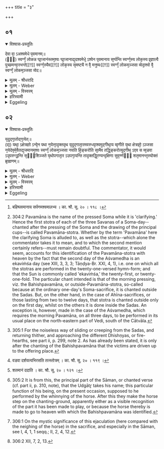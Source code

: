 +++
title = "३"

+++


## ०१


<details open><summary>विश्वास-प्रस्तुतिः</summary>

देवा वा᳘ ऽअश्वमेधे प᳘वमानम्॥  
(ᳫँ᳭) स्वर्ग्गं᳘ लोकन्न प्प्रा᳘जानंस्तम᳘श्वः प्प्रा᳘जानाद्य᳘दश्वमेधे᳘ ऽश्वेन प᳘वमानाय स᳘र्प्पन्ति स्वर्ग्ग᳘स्य लोक᳘स्य प्र᳘ज्ञात्यै पुच्छमन्वा᳘रभन्ते[[!!]] स्वर्ग्ग᳘स्यैव[[!!]] लोक᳘स्य स᳘मष्ट्यै न वै᳘ मनुष्यः[[!!]] स्वर्ग्गं᳘ लोकम᳘ञ्जसा व्वेदा᳘श्वो वै᳘ स्वर्ग्गं᳘ लोकम᳘ञ्जसा व्वेद॥
</details>

<details><summary>मूलम् - श्रीधरादि</summary>

देवा वा᳘ ऽअश्वमेधे प᳘वमानम्॥  
(ᳫँ᳭) स्वर्ग्गं᳘ लोकन्न प्प्रा᳘जानंस्तम᳘श्वः प्प्रा᳘जानाद्य᳘दश्वमेधे᳘ ऽश्वेन प᳘वमानाय स᳘र्प्पन्ति स्वर्ग्ग᳘स्य लोक᳘स्य प्र᳘ज्ञात्यै पुच्छमन्वा᳘रभन्ते[[!!]] स्वर्ग्ग᳘स्यैव[[!!]] लोक᳘स्य स᳘मष्ट्यै न वै᳘ मनुष्यः[[!!]] स्वर्ग्गं᳘ लोकम᳘ञ्जसा व्वेदा᳘श्वो वै᳘ स्वर्ग्गं᳘ लोकम᳘ञ्जसा व्वेद॥
</details>

<details><summary>मूलम् - Weber</summary>

देवा वा᳘ अश्वमेधे प᳘वमानं॥  
स्वर्गं᳘ लोकं न प्रा᳘जानंस्तम᳘श्वः प्रा᳘जानाद्य᳘दश्वमेधे᳘ऽश्वेन प᳘वमानाय स᳘र्पन्ति स्वर्ग᳘स्य लोक᳘स्य प्र᳘ज्ञात्यै पु᳘छमन्वा᳘रभन्ते स्वर्ग᳘स्यैव᳘ लोक᳘स्य स᳘मष्ट्यै न वै᳘ मनुष्यः᳘ स्वर्गं᳘ लोकम᳘ञ्जसा वेदा᳘श्वो वै᳘ स्वर्गं᳘ लोकम᳘ञ्जसा वेद॥
</details>

<details><summary>मूलम् - विस्वरम्</summary>

देवा वा अश्वमेधे पवमानं स्वर्गं लोकं न प्राजानन् । तमश्वः प्राजानात् । यदश्वमेधे ऽश्वेन पवमानाय सर्प्पन्ति । स्वर्गस्य लोकस्य प्रज्ञात्यै । पुच्छमन्वारभन्ते । स्वर्गस्यैव लोकस्य समष्ट्यै । न वै मनुष्यः स्वर्गं लोकमञ्जसा वेद । अश्वो वै स्वर्गं लोकमञ्जसा वेद ॥ १ ॥ 
</details>

<details><summary>हरिस्वामी</summary>

'देवा वा अश्वमेधे' अश्वमेधे मध्यमे ऽहनीति शेषः । कुत एतत् अधिकारात् । तथा च उत्तराश्वमेधे "एकविँशं मध्यममहर्भवति" इत्येवमेव प्रकृत्य वक्ष्यति यत् "अश्वं नित्कोदानयन्ति" इति (श. प. १३ । ५ । १ । ५-१६) पवमानं प्रातःसवनिकं बहिष्पवमानम् [^१_२९] । कुत एतत् । स हि नौर्ह वा एषो ऽस्य ज्योतिःसंस्तुत इह च स्वर्गं लोकमित्याह- स एष जीवत्यश्वे वर्तते । उत्तरौ तु पवमानौ संज्ञप्ते ऽश्वे वर्तेते । तदर्थं कथमश्वेन सर्पेत् । यः स्वर्गं लोकं स्वर्गलोकसंस्तुतं प्रज्ञातवंतः । बहिष्पवमानं च स्वर्गं लोकमश्वः प्रज्ञातवान् । यदश्वमेधे मध्यमे ऽहनि अश्वेनोद्गातृस्थानीयेन सह बहिष्पवमानायाश्वाय यजमानो ब्रह्मा ऽऽवसथात्सर्पति, तत्स्वर्गस्य प्रज्ञात्यै पुच्छमन्वारभंते स्वर्गस्यैव । अश्वो वै स्वर्गं लोकं अंजसा ऋजुना मार्गेण वेद । स हि प्रजापतिरित्यभिप्रायः ॥ १ ॥ 

[^१_२९]: बहिष्पवमानाय सर्पणमश्वमालभ्य । का. श्रौ. सू. २० । ११८ । 
</details>

<details><summary>Eggeling</summary>

1. Now, the gods did not know the Pavamāna [^egg_771] at the Aśvamedha to be the heavenly world, but the horse knew it. When, at the Aśvamedha,

[^egg_771]: 304:2 Pavamāna is the name of the pressed Soma while it is 'clarifying.' Hence the first stotra of each of the three Savanas of a Soma-day--chanted after the pressing of the Soma and the drawing of the principal cups--is called Pavamāna-stotra. Whether by the term 'Pavamāna' here the clarifying Soma is alluded to, as well as the stotra--which alone the commentator takes it to mean, and to which the second mention certainly refers--must remain  doubtful. The commentator, it would seem, accounts for this identification of the Pavamāna-stotra with heaven by the fact that the second day of the Aśvamedha is an ekaviṁśa day (see XIII, 3, 3, 3; Tāṇḍya-Br. XXI, 4, 1), i.e. one on which all the stotras are performed in the twenty-one-versed hymn-form; and that the Sun is commonly called 'ekaviṁśa,' the twenty-first, or twenty-one-fold. The particular chant intended is that of the morning pressing, viz. the Bahishpavamāna, or outside-Pavamāna-stotra, so-called because at the ordinary one-day's Soma-sacrifice, it is chanted outside the Sadas. But, on the other hand, in the case of Ahīna-sacrifices, or those lasting from two to twelve days, that stotra is chanted outside only on the first day, whilst on the others it is done inside the Sadas. An exception is, however, made in the case of the Aśvamedha, which requires the morning Pavamāna, on all three days, to be performed in its usual place on the north-eastern part of Vedi, south of the Cātvāla.

they glide along [^egg_772] with the horse for the Pavamāna (-stotra), it is for getting to know (the way to) the heavenly world; and they hold on to the horse's tail, in order to reach the heavenly world; for man does not rightly know (the way to) the heavenly world, but the horse does rightly know it

[^egg_772]: 305:1 For the noiseless way of sliding or creeping from the Sadas, and returning thither, and approaching the different Dhishṇyas, or fire-hearths, see part ii, p. 299, note 2. As has already been stated, it is only after the chanting of the Bahishpavamāna that the victims are driven up to the offering place.
</details>


## ०२


<details open><summary>विश्वास-प्रस्तुतिः</summary>

य᳘दुद्गा᳘तोद्गा᳘येत्॥  
(द्य) यथा᳘ ऽक्षेत्रज्ञो ऽन्ये᳘न पथा न᳘येत्ता᳘दृक्तद᳘थ य᳘दुद्गाता᳘रमवरुध्या᳘श्वमुद्गीथा᳘य व्वृणीते य᳘था क्षेत्रज्ञो᳘ ऽञ्जसा न᳘येदेव᳘मे᳘वैतद्य᳘जमानम᳘श्वः स्वर्ग्गं᳘ लोकम᳘ञ्जसा नयति हि᳘ङ्करोति सा᳘मैव तद्धि᳘ङ्करोत्युद्गीथ᳘ ऽएव स व्व᳘डवा ऽउ᳘परुन्द्धन्ति स᳘ᳫँ᳘शिञ्जते य᳘थोपगाता᳘र ऽउपगा᳘यन्ति तादृक्तद्धि᳘रण्यन्द᳘क्षिणा सुव᳘र्ण्णᳫँ᳭ शत᳘मानन्त᳘स्योक्तं ब्रा᳘ह्मणम्॥
</details>

<details><summary>मूलम् - श्रीधरादि</summary>

य᳘दुद्गा᳘तोद्गा᳘येत्॥  
(द्य) यथा᳘ ऽक्षेत्रज्ञो ऽन्ये᳘न पथा न᳘येत्ता᳘दृक्तद᳘थ य᳘दुद्गाता᳘रमवरुध्या᳘श्वमुद्गीथा᳘य व्वृणीते य᳘था क्षेत्रज्ञो᳘ ऽञ्जसा न᳘येदेव᳘मे᳘वैतद्य᳘जमानम᳘श्वः स्वर्ग्गं᳘ लोकम᳘ञ्जसा नयति हि᳘ङ्करोति सा᳘मैव तद्धि᳘ङ्करोत्युद्गीथ᳘ ऽएव स व्व᳘डवा ऽउ᳘परुन्द्धन्ति स᳘ᳫँ᳘शिञ्जते य᳘थोपगाता᳘र ऽउपगा᳘यन्ति तादृक्तद्धि᳘रण्यन्द᳘क्षिणा सुव᳘र्ण्णᳫँ᳭ शत᳘मानन्त᳘स्योक्तं ब्रा᳘ह्मणम्॥
</details>

<details><summary>मूलम् - Weber</summary>

य᳘दुद्गाॗतोद्गा᳘येत्॥  
यथा᳘क्षेत्रज्ञोऽन्ये᳘न पथा न᳘येत्तादृक्तद᳘थ य᳘दुद्गाता᳘रमवरुध्या᳘श्वमुद्गीथा᳘य वृणीते य᳘था क्षेत्रज्ञो᳘ऽञ्जसा न᳘येदेव᳘मेॗवैतद्य᳘जमानम᳘श्वः स्वर्गं᳘ लोकम᳘ञ्जसा नयति हि᳘ङ्करोति सा᳘मैव तद्धि᳘ङ्करोत्युद्गीथ᳘ एव स व᳘डवा उ᳘परुन्धन्ति सं᳘शिञ्जते य᳘थोपगाता᳘र उपगा᳘यन्ति तादृक्तद्धि᳘रण्यं द᳘क्षिणा सुव᳘र्णं शत᳘मानं त᳘स्योक्तम् ब्रा᳘ह्मणम्॥
</details>

<details><summary>मूलम् - विस्वरम्</summary>

यदुद्गातोद्गायेत् । यथा ऽक्षेत्रज्ञो ऽन्येन पथा नयेत् । तादृक्तत् । अथ यदुद्गातारमपरुध्याश्वमुद्गीथाय वृणीते । यथा क्षेत्रज्ञो ऽञ्जसा नयेत् । एवमेवैतत् यजमानमश्वः स्वर्गं लोकमञ्जसा नयति । हिं करोति । सामैव तत् । हिं करोति । उद्गीथ एव सः वडवा उपरुन्धन्ति संशिञ्जते । यथोपगातार उपगायन्ति । तादृक्तत् । हिरण्यं दक्षिणा । सुवर्णं शतमानम् । तस्योक्तं ब्राह्मणम् ॥ २ ॥ 
</details>

<details><summary>हरिस्वामी</summary>

यद्यदि उद्गाता स्तोतृप्रतिहर्तृभ्यां सह उद्गायेत् स्तोत्रं कुर्यात् । ततो यथा अक्षेत्रज्ञः अन्येन पथा गंतव्ये नयेत् । तद्वत्ते ऽन्येन गच्छंति स्वदर्शनप्राप्तायाः तादृक्तत् । अथ यत् उद्गातारं ससहायमपरुध्यापनीय अश्वमुद्गीथाय स्तोत्राय वृणते । तद्यथा क्षेत्रज्ञः देशज्ञः अंजसा नयेत् । एवं यजमानमश्वः स्वर्गं पवमानमंजसा नयति । 'हिं करोति' हेषितशब्दं करोति । सो ऽश्वः बहिष्पवमानदेशं गत्वा यच्च हिं करोति । तत्साम हिं करोति । साम एव तत् हिंकारं करोतीत्यर्थः । उद्गीथ एव स इति । न हिंकारमात्रं तत् । किं तर्हि सकलमेव तत्स्तोत्रं द्रष्टव्यमित्यर्थः । वडवा [^१_३०] उप अस्याश्वस्य समीपे रुंधंति । यजमानपुरुषा अश्वाश्च तेन संशिंजते । अव्यक्तं स्वनंति । तथा कार्यम्, यथा ताः संशिंज्यंते । अथ कस्मात् उद्गीथभक्तेरेवायं विकारो न भवति । नैतदेवम् । उपक्रमे हि पवमानस्तोत्रमेव देवा न प्राजानंस्तमश्वः प्राजानादित्याह- ततश्च स्तोत्रविकार एवायं लक्षणया गम्यते । तेन च स्वभक्तिमात्रविकारः । अन्ये त्वाहुः अश्वस्य पुच्छमन्वारभ्य बहिष्पवमानाय सर्पंति । वडवा दर्शयति । अभिरसं शिंजाना इत्येतावदनुविधीयते । तत्रोद्गीथोपगीतवचनं शक्तिमात्रमिति तेषामुद्गातारः स्तुवत [^२_३०] एवेति ॥ २ ॥ 

[^१_३०]: वडवा दर्शयत्यभिरसति तत्स्तोत्रम् । का. श्रौ. सू. २० । ११९ । 

[^२_३०]: शतमानं ददाति । का. श्रौ. सू. २० । १२१ । 

इति श्रीमदाचार्यहरिस्वामिनः कृतौ माध्यन्दिनीयशतपथब्राह्मणभाष्ये त्रयोदशकाण्डे द्वितीये ऽध्याये तृतीयं ब्राह्मणम् ॥ १३ । २ । ३॥ 
</details>

<details><summary>Eggeling</summary>

2. Were the Udgātr̥ to chant the Udgītha [^egg_773], it would be even as if one who does not know the country were to lead by another (than the right) way. But if, setting aside the Udgātr̥, he chooses

[^egg_773]: 305:2 It is from this, the principal part of the Sāman, or chanted verse (cf. part ii, p. 310, note), that the Udgātr̥ takes his name; this particular function of his being, on the present occasion, supposed to he performed by the whinnying of the horse. After this they make the horse step on the chanting-ground, apparently either as a visible recognition of the part it has been made to play, or because the horse thereby is made to go to heaven with which the Bahishpavamāna was identified.

the horse for (performing) the Udgītha, it is just as when one who knows the country leads on the right way: the horse leads the Sacrificer rightly to the heavenly world. It makes 'Hiṅ [^egg_774],' and thereby makes the. Sāman itself to be 'hiṅ': this is the Udgītha. They pen up mares, (and on seeing the horse) they utter a shrill sound: as when the chanters sing, such like is this. The priests’ fee is gold weighing a hundred (grains): the mystic import of this has been explained [^egg_775].

[^egg_774]: 306:1 On the mystic significance of this ejaculation (here compared with the neighing of the horse) in the sacrifice, and especially in the Sāman, see I, 4, 1, 1 seqq.; II, 2, 4, 12.

[^egg_775]: 306:2 XII, 7, 2, 13.
</details>

